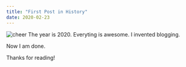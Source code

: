 ```yaml
---
title: "First Post in History"
date: 2020-02-23
---
```


![cheer](https://user-images.githubusercontent.com/58498163/74425666-05093200-4e8f-11ea-80b8-240bcb1918c9.jpeg)
The year is 2020.
Everyting is awesome.
I invented blogging.

Now I am done.

Thanks for reading!
